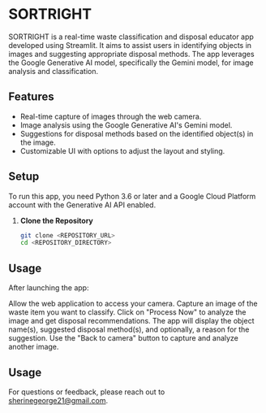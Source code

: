 # SORTRIGHT

SORTRIGHT is a real-time waste classification and disposal educator app developed using Streamlit. It aims to assist users in identifying objects in images and suggesting appropriate disposal methods. The app leverages the Google Generative AI model, specifically the Gemini model, for image analysis and classification.

## Features

- Real-time capture of images through the web camera.
- Image analysis using the Google Generative AI's Gemini model.
- Suggestions for disposal methods based on the identified object(s) in the image.
- Customizable UI with options to adjust the layout and styling.

## Setup

To run this app, you need Python 3.6 or later and a Google Cloud Platform account with the Generative AI API enabled.

1. **Clone the Repository**

   ```bash
   git clone <REPOSITORY_URL>
   cd <REPOSITORY_DIRECTORY>

## Usage
After launching the app:

Allow the web application to access your camera.
Capture an image of the waste item you want to classify.
Click on "Process Now" to analyze the image and get disposal recommendations.
The app will display the object name(s), suggested disposal method(s), and optionally, a reason for the suggestion.
Use the "Back to camera" button to capture and analyze another image.

## Usage
For questions or feedback, please reach out to sherinegeorge21@gmail.com.
